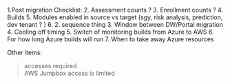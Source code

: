 1.Post migration Checklist: 
   2. Assessment counts ?
   3. Enrollment counts ? 
   4. Builds 
   5. Modules enabled in source vs target (sgy, risk analysis, prediction, dev tenant ? )
   6. 
2. sequence thing 
3. Window between DW/Portal migration 
4. Cooling off timing 
5. Switch of monitoring builds from Azure to AWS 
6. For how long Azure builds will run 
7. When to take away Azure resources 



Other items:
> accesses required   
> AWS Jumpbox access is limited 
> 